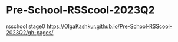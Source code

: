 # Pre-School-RSScool-2023Q2
rsschool stage0
https://OlgaKashkur.github.io/Pre-School-RSScool-2023Q2/gh-pages/
